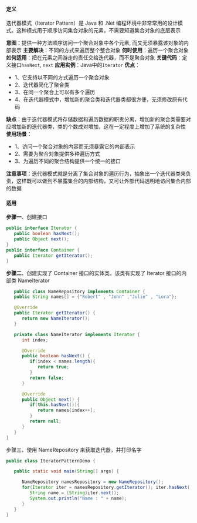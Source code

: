 #### 定义
迭代器模式（Iterator Pattern）是 Java 和 .Net 编程环境中非常常用的设计模式。这种模式用于顺序访问集合对象的元素，不需要知道集合对象的底层表示

**意图**：提供一种方法顺序访问一个聚合对象中各个元素, 而又无须暴露该对象的内部表示
**主要解决**：不同的方式来遍历整个整合对象
**何时使用**：遍历一个聚合对象
**如何适用**：把在元素之间游走的责任交给迭代器，而不是聚合对象
**关键代码**：定义接口`hasNext`, `next`
**应用实例**：Java中的`Iterator`
**优点**：
- 1、它支持以不同的方式遍历一个聚合对象
- 2、迭代器简化了聚合类
- 3、在同一个聚合上可以有多个遍历
-  4、在迭代器模式中，增加新的聚合类和迭代器类都很方便，无须修改原有代码

**缺点**：由于迭代器模式将存储数据和遍历数据的职责分离，增加新的聚合类需要对应增加新的迭代器类，类的个数成对增加，这在一定程度上增加了系统的复杂性
**使用场景**：
- 1、访问一个聚合对象的内容而无须暴露它的内部表示
- 2、需要为聚合对象提供多种遍历方式
- 3、为遍历不同的聚合结构提供一个统一的接口

**注意事项**：迭代器模式就是分离了集合对象的遍历行为，抽象出一个迭代器类来负责，这样既可以做到不暴露集合的内部结构，又可让外部代码透明地访问集合内部的数据

#### 适用
**步骤一**、创建接口
```java
public interface Iterator {
   public boolean hasNext();
   public Object next();
}
public interface Container {
   public Iterator getIterator();
}
```
**步骤二**、创建实现了 Container 接口的实体类。该类有实现了 Iterator 接口的内部类 NameIterator
```java
   public class NameRepository implements Container {
   public String names[] = {"Robert" , "John" ,"Julie" , "Lora"};

   @Override
   public Iterator getIterator() {
      return new NameIterator();
   }

   private class NameIterator implements Iterator {
      int index;

      @Override
      public boolean hasNext() {
         if(index < names.length){
            return true;
         }
         return false;
      }

      @Override
      public Object next() {
         if(this.hasNext()){
            return names[index++];
         }
         return null;
      }
   }
}
```
步骤三、使用 NameRepository 来获取迭代器，并打印名字
```java
public class IteratorPatternDemo {

   public static void main(String[] args) {

      NameRepository namesRepository = new NameRepository();
      for(Iterator iter = namesRepository.getIterator(); iter.hasNext();){
         String name = (String)iter.next();
         System.out.println("Name : " + name);
      }
   }
}
```
